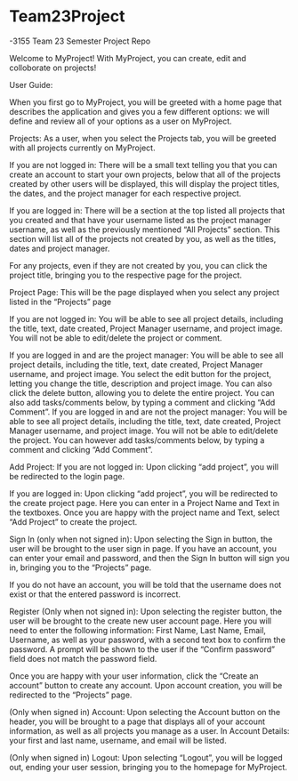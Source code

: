 # Team23Project
-3155 Team 23 Semester Project Repo

Welcome to MyProject! With MyProject, you can create, edit and colloborate on projects!

User Guide:

When you first go to MyProject, you will be greeted with a home page that describes the application and gives you a few different options: we will define and review all of your options as a user on MyProject.

Projects:
As a user, when you select the Projects tab, you will be greeted with all projects currently on MyProject.

If you are not logged in: There will be a small text telling you that you can create an account to start your own projects, below that all of the projects created by other users will be displayed, this will display the project titles, the dates, and the project manager for each respective project.

If you are logged in: There will be a section at the top listed all projects that you created and that have your username listed as the project manager username, as well as the previously mentioned “All Projects” section. This section will list all of the projects not created by you, as well as the titles, dates and project manager.

For any projects, even if they are not created by you, you can click the project title, bringing you to the respective page for the project.

Project Page:
This will be the page displayed when you select any project listed in the “Projects” page

If you are not logged in:
You will be able to see all project details, including the title, text, date created, Project Manager username, and project image. You will not be able to edit/delete the project or comment.

If you are logged in and are the project manager:
You will be able to see all project details, including the title, text, date created, Project Manager username, and project image. You select the edit button for the project, letting you change the title, description and project image. You can also click the delete button, allowing you to delete the entire project. You can also add tasks/comments below, by typing a comment and clicking “Add Comment”.
If you are logged in and are not the project manager:
You will be able to see all project details, including the title, text, date created, Project Manager username, and project image. You will not be able to edit/delete the project. You can however add tasks/comments below, by typing a comment and clicking “Add Comment”.

Add Project:
If you are not logged in: 
Upon clicking “add project”, you will be redirected to the login page.

If you are logged in:
Upon clicking “add project”, you will be redirected to the create project page.
Here you can enter in a Project Name and Text in the textboxes. Once you are happy with the project name and Text, select “Add Project” to create the project.

Sign In (only when not signed in):
Upon selecting the Sign in button, the user will be brought to the user sign in page.
If you have an account, you can enter your email and password, and then the Sign In button will sign you in, bringing you to the “Projects” page.

If you do not have an account, you will be told that the username does not exist or that the entered password is incorrect.

Register (Only when not signed in):
Upon selecting the register button, the user will be brought to the create new user account page.
Here you will need to enter the following information: First Name, Last Name, Email, Username, as well as your password, with a second text box to confirm the password. A prompt will be shown to the user if the “Confirm password” field does not match the password field.

Once you are happy with your user information, click the “Create an account” button to create any account. Upon account creation, you will be redirected to the “Projects” page.

(Only when signed in) Account:
Upon selecting the Account button on the header, you will be brought to a page that displays all of your account information, as well as all projects you manage as a user.
In Account Details: your first and last name, username, and email will be listed.

(Only when signed in) Logout:
Upon selecting “Logout”, you will be logged out, ending your user session, bringing you to the homepage for MyProject.
